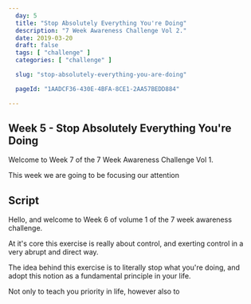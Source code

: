 ```yaml
---
  day: 5
  title: "Stop Absolutely Everything You're Doing"
  description: "7 Week Awareness Challenge Vol 2."
  date: 2019-03-20
  draft: false
  tags: [ "challenge" ]
  categories: [ "challenge" ]

  slug: "stop-absolutely-everything-you-are-doing"

  pageId: "1AADCF36-430E-4BFA-8CE1-2AA57BEDD884"

---
```


## Week 5 - Stop Absolutely Everything You're Doing

Welcome to Week 7 of the 7 Week Awareness Challenge Vol 1.

This week we are going to be focusing our attention

## Script

<!-- INTRO -->

Hello, and welcome to Week 6 of volume 1 of the 7 week awareness challenge.

At it's core this exercise is really about control, and exerting control in a very abrupt and direct way. 

The idea behind this exercise is to literally stop what you're doing, and adopt this notion as a fundamental principle in your life.

Not only to teach you priority in life, however also to 


